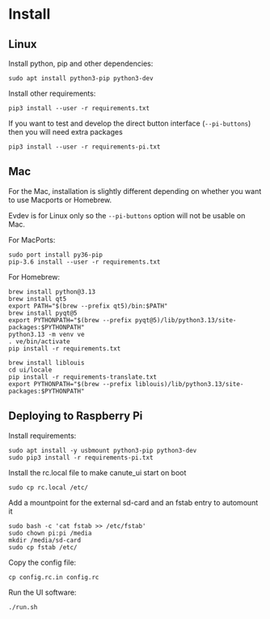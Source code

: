 # Install

## Linux

Install python, pip and other dependencies:

    sudo apt install python3-pip python3-dev

Install other requirements:

    pip3 install --user -r requirements.txt

If you want to test and develop the direct button interface (`--pi-buttons`) then you will need extra packages

    pip3 install --user -r requirements-pi.txt

## Mac
For the Mac, installation is slightly different depending on whether you want to use Macports or Homebrew.

Evdev is for Linux only so the `--pi-buttons` option will not be usable on Mac.

For MacPorts:

    sudo port install py36-pip
    pip-3.6 install --user -r requirements.txt

For Homebrew:

    brew install python@3.13
    brew install qt5
    export PATH="$(brew --prefix qt5)/bin:$PATH"
    brew install pyqt@5
    export PYTHONPATH="$(brew --prefix pyqt@5)/lib/python3.13/site-packages:$PYTHONPATH"
    python3.13 -m venv ve
    . ve/bin/activate
    pip install -r requirements.txt

    brew install liblouis
    cd ui/locale
    pip install -r requirements-translate.txt
    export PYTHONPATH="$(brew --prefix liblouis)/lib/python3.13/site-packages:$PYTHONPATH"

## Deploying to Raspberry Pi

Install requirements:

    sudo apt install -y usbmount python3-pip python3-dev
    sudo pip3 install -r requirements-pi.txt

Install the rc.local file to make canute_ui start on boot

    sudo cp rc.local /etc/

Add a mountpoint for the external sd-card and an fstab entry to automount it


    sudo bash -c 'cat fstab >> /etc/fstab'
    sudo chown pi:pi /media
    mkdir /media/sd-card
    sudo cp fstab /etc/

Copy the config file:

    cp config.rc.in config.rc

Run the UI software:

    ./run.sh

